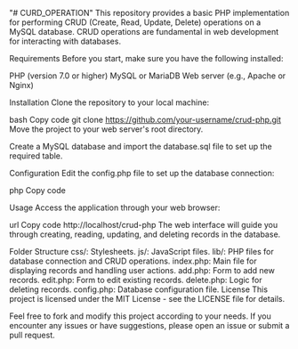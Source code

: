 "# CURD_OPERATION" 
This repository provides a basic PHP implementation for performing CRUD (Create, Read, Update, Delete) operations on a MySQL database. CRUD operations are fundamental in web development for interacting with databases.

Requirements
Before you start, make sure you have the following installed:

PHP (version 7.0 or higher)
MySQL or MariaDB
Web server (e.g., Apache or Nginx)

Installation
Clone the repository to your local machine:

bash
Copy code
git clone https://github.com/your-username/crud-php.git
Move the project to your web server's root directory.

Create a MySQL database and import the database.sql file to set up the required table.

Configuration
Edit the config.php file to set up the database connection:

php
Copy code
<?php

define('DB_HOST', 'localhost');
define('DB_USER', 'your_username');
define('DB_PASSWORD', 'your_password');
define('DB_NAME', 'your_database_name');

?>
Usage
Access the application through your web browser:

url
Copy code
http://localhost/crud-php
The web interface will guide you through creating, reading, updating, and deleting records in the database.

Folder Structure
css/: Stylesheets.
js/: JavaScript files.
lib/: PHP files for database connection and CRUD operations.
index.php: Main file for displaying records and handling user actions.
add.php: Form to add new records.
edit.php: Form to edit existing records.
delete.php: Logic for deleting records.
config.php: Database configuration file.
License
This project is licensed under the MIT License - see the LICENSE file for details.

Feel free to fork and modify this project according to your needs. If you encounter any issues or have suggestions, please open an issue or submit a pull request.
